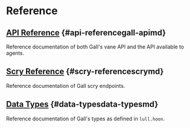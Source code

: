 # Reference

## [API Reference](gall-api.md) {#api-referencegall-apimd}

Reference documentation of both Gall's vane API and the API available to agents.

## [Scry Reference](scry.md) {#scry-referencescrymd}

Reference documentation of Gall scry endpoints.

## [Data Types](data-types.md) {#data-typesdata-typesmd}

Reference documentation of Gall's types as defined in `lull.hoon`.
